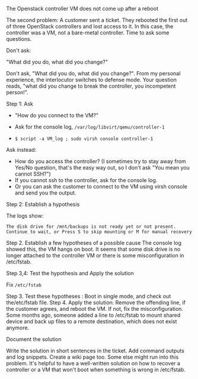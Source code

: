 The Openstack controller VM does not come up after a reboot
<!-- Note -->
The second problem:
A customer sent a ticket. They rebooted the first out of three
OpenStack controllers and lost access to it. In this case, the
controller was a VM, not a bare-metal controller.
Time to ask some questions.


Don't ask:

"What did you do, what did you change?"
<!-- Note -->
Don't ask, "What did you do, what did you change?". From my personal
experience, the interlocutor switches to defense mode. Your question
reads, "what did you change to break the controller, you incompetent
 person!".


Step 1: Ask

* "How do you connect to the VM?"

* Ask for the console log, `/var/log/libvirt/qemu/controller-1`

* `$ script -a VM_log ; sudo virsh console controller-1`
<!-- Note -->
Ask instead:
*  How do you  access the controller?
  (I sometimes try to stay away from Yes/No question, that's the easy
  way out, so I don't ask "You mean you cannot SSH?")
* If you cannot ssh to the controller, ask for the console log.
* Or you can ask the customer to connect to the VM using
  virsh console and send you the output.


Step 2: Establish a hypothesis

The logs show:
```
The disk drive for /mnt/backups is not ready yet or not present.
Continue to wait, or Press S to skip mounting or M for manual recovery
```
<!-- Note -->
Step 2. Establish a few hypotheses of a possible cause
The console log showed this, the VM hangs on boot.
It seems that some disk drive is no longer attached to the controller
VM or there is some misconfiguration in /etc/fstab.


Step 3,4: Test the hypothesis and Apply the solution

Fix `/etc/fstab`
<!-- Note -->
Step 3. Test these hypotheses :
Boot in single mode, and check out the/etc/fstab file.
Step 4. Apply the solution:
Remove the offending line, if the customer agrees, and reboot the VM.
If not, fix the misconfiguration.
Some months ago, someone added a line to /etc/fstab to mount shared
device and back up files to a remote destination, which does not
exist anymore.


Document the solution
<!-- Note -->
Write the solution in short sentences in the ticket.
Add command outputs and log snippets.
Create a wiki page too. Some else might run into this
problem. It's helpful to have a well-written solution on how to
recover a controller or a VM that won't boot when something is wrong
in /etc/fstab.
